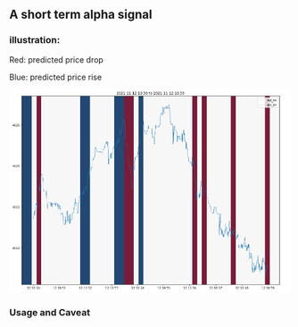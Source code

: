 ## A short term alpha signal


### illustration:

Red: predicted price drop

Blue: predicted price rise

![Happy Christmas](fv_signal_w3.PNG)

### Usage and Caveat


